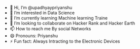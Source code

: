 - 👋 Hi, I’m @upadhyaypriyanshu
- 👀 I’m interested in Data Science 
- 🌱 I’m currently learning Machine learning Traine 
- 💞️ I’m looking to collaborate on Hacker Rank and Hacker Earth
- 📫 How to reach me By social Networks 
- 😄 Pronouns: Priyanshu
- ⚡ Fun fact: Always Intracting to the Electronic Devices 

<!---
upadhyaypriyanshu/upadhyaypriyanshu is a ✨ special ✨ repository because its `README.md` (this file) appears on your GitHub profile.
You can click the Preview link to take a look at your changes.
--->
